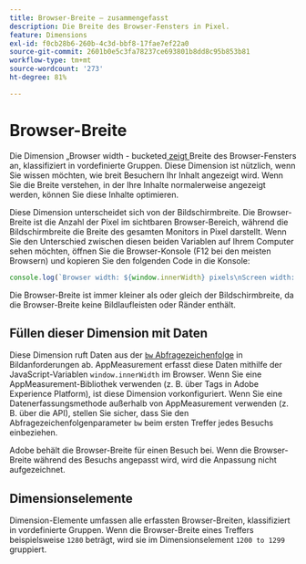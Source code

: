 ```yaml
---
title: Browser-Breite – zusammengefasst
description: Die Breite des Browser-Fensters in Pixel.
feature: Dimensions
exl-id: f0cb28b6-260b-4c3d-bbf8-17fae7ef22a0
source-git-commit: 2601b0e5c3fa78237ce693801b8dd8c95b853b81
workflow-type: tm+mt
source-wordcount: '273'
ht-degree: 81%

---
```


# Browser-Breite

Die Dimension „Browser width - bucketed[ zeigt ](overview.md) Breite des Browser-Fensters an, klassifiziert in vordefinierte Gruppen. Diese Dimension ist nützlich, wenn Sie wissen möchten, wie breit Besuchern Ihr Inhalt angezeigt wird. Wenn Sie die Breite verstehen, in der Ihre Inhalte normalerweise angezeigt werden, können Sie diese Inhalte optimieren.

Diese Dimension unterscheidet sich von der Bildschirmbreite. Die Browser-Breite ist die Anzahl der Pixel im sichtbaren Browser-Bereich, während die Bildschirmbreite die Breite des gesamten Monitors in Pixel darstellt. Wenn Sie den Unterschied zwischen diesen beiden Variablen auf Ihrem Computer sehen möchten, öffnen Sie die Browser-Konsole (F12 bei den meisten Browsern) und kopieren Sie den folgenden Code in die Konsole:

```javascript
console.log(`Browser width: ${window.innerWidth} pixels\nScreen width: ${screen.width} pixels`);
```

Die Browser-Breite ist immer kleiner als oder gleich der Bildschirmbreite, da die Browser-Breite keine Bildlaufleisten oder Ränder enthält.

## Füllen dieser Dimension mit Daten

Diese Dimension ruft Daten aus der [`bw` Abfragezeichenfolge](/help/implement/validate/query-parameters.md) in Bildanforderungen ab. AppMeasurement erfasst diese Daten mithilfe der JavaScript-Variablen `window.innerWidth` im Browser. Wenn Sie eine AppMeasurement-Bibliothek verwenden (z. B. über Tags in Adobe Experience Platform), ist diese Dimension vorkonfiguriert. Wenn Sie eine Datenerfassungsmethode außerhalb von AppMeasurement verwenden (z. B. über die API), stellen Sie sicher, dass Sie den Abfragezeichenfolgenparameter `bw` beim ersten Treffer jedes Besuchs einbeziehen.

Adobe behält die Browser-Breite für einen Besuch bei. Wenn die Browser-Breite während des Besuchs angepasst wird, wird die Anpassung nicht aufgezeichnet.

## Dimensionselemente

Dimension-Elemente umfassen alle erfassten Browser-Breiten, klassifiziert in vordefinierte Gruppen. Wenn die Browser-Breite eines Treffers beispielsweise `1280` beträgt, wird sie im Dimensionselement `1200 to 1299` gruppiert.
